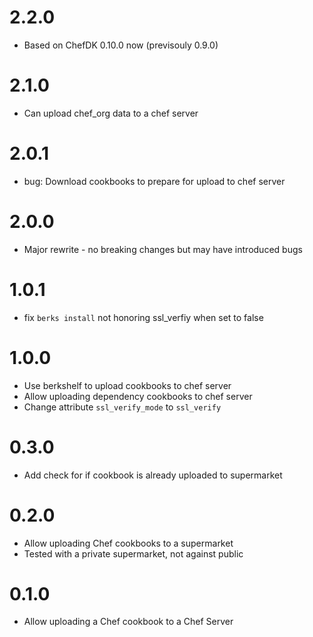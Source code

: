 2.2.0
=====
* Based on ChefDK 0.10.0 now (previsouly 0.9.0)

2.1.0
=====
* Can upload chef_org data to a chef server

2.0.1
=====
* bug: Download cookbooks to prepare for upload to chef server

2.0.0
=====
* Major rewrite - no breaking changes but may have introduced bugs

1.0.1
=====
* fix `berks install` not honoring ssl_verfiy when set to false

1.0.0
=====
* Use berkshelf to upload cookbooks to chef server
* Allow uploading dependency cookbooks to chef server
* Change attribute `ssl_verify_mode` to `ssl_verify`

0.3.0
=====
* Add check for if cookbook is already uploaded to supermarket

0.2.0
=====
* Allow uploading Chef cookbooks to a supermarket
 * Tested with a private supermarket, not against public

0.1.0
=====
* Allow uploading a Chef cookbook to a Chef Server
